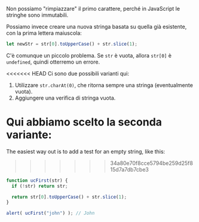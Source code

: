 Non possiamo "rimpiazzare" il primo carattere, perché in JavaScript le stringhe sono immutabili.

Possiamo invece creare una nuova stringa basata su quella già esistente, con la prima lettera maiuscola:

```js
let newStr = str[0].toUpperCase() + str.slice(1);
```

C'è comunque un piccolo problema. Se `str` è vuota, allora `str[0]` è `undefined`, quindi otterremo un errore.

<<<<<<< HEAD
Ci sono due possibili varianti qui:

1. Utilizzare `str.charAt(0)`, che ritorna sempre una stringa (eventualmente vuota).
2. Aggiungere una verifica di stringa vuota.

Qui abbiamo scelto la seconda variante:
=======
The easiest way out is to add a test for an empty string, like this:
>>>>>>> 34a80e70f8cce5794be259d25f815d7a7db7cbe3

```js run demo
function ucFirst(str) {
  if (!str) return str;

  return str[0].toUpperCase() + str.slice(1);
}

alert( ucFirst("john") ); // John
```
